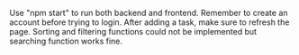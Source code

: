 Use "npm start" to run both backend and frontend. Remember to create an account before trying to login. After adding a task, make sure to refresh the page. Sorting and filtering functions could not be implemented but searching function works fine.
